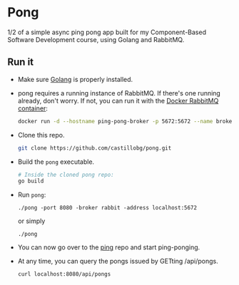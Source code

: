 # Pong

1/2 of a simple async ping pong app built for my Component-Based Software Development course, using
Golang and RabbitMQ.

## Run it

- Make sure [Golang](https://golang.org/dl/) is properly installed.

- pong requires a running instance of RabbitMQ. If there's one running already, don't worry. If not,
you can run it with the [Docker RabbitMQ container](https://hub.docker.com/_/rabbitmq/):
  ```sh
  docker run -d --hostname ping-pong-broker -p 5672:5672 --name broker rabbitmq:3
  ```

- Clone this repo.

  ```sh
  git clone https://github.com/castillobg/pong.git
  ```

- Build the `pong` executable.

  ```sh
  # Inside the cloned pong repo:
  go build
  ```

- Run `pong`:
  ```
  ./pong -port 8080 -broker rabbit -address localhost:5672
  ```
  or simply
  ```
  ./pong
  ```

- You can now go over to the [ping](https://github.com/castillobg/pong) repo and start ping-ponging.

- At any time, you can query the pongs issued by GETting /api/pongs.
  ```
  curl localhost:8080/api/pongs
  ```
